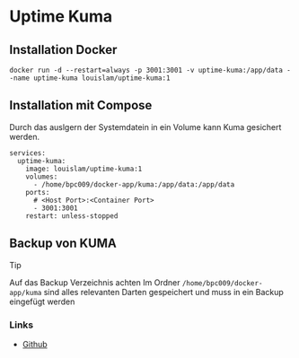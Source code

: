 # Uptime Kuma

## Installation Docker
```
docker run -d --restart=always -p 3001:3001 -v uptime-kuma:/app/data --name uptime-kuma louislam/uptime-kuma:1
```

## Installation mit Compose
Durch das auslgern der Systemdatein in ein Volume kann Kuma gesichert werden.
```
services:
  uptime-kuma:
    image: louislam/uptime-kuma:1
    volumes:
      - /home/bpc009/docker-app/kuma:/app/data:/app/data
    ports:
      # <Host Port>:<Container Port>
      - 3001:3001
    restart: unless-stopped
```
## Backup von KUMA
>[!TIP]
>Auf das Backup Verzeichnis achten
Im Ordner ```/home/bpc009/docker-app/kuma``` sind alles relevanten Darten gespeichert und muss in ein Backup eingefügt werden

### Links
+ [Github](https://github.com/louislam/uptime-kuma)
